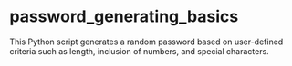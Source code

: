 # password_generating_basics
This Python script generates a random password based on user-defined criteria such as length, inclusion of numbers, and special characters.
